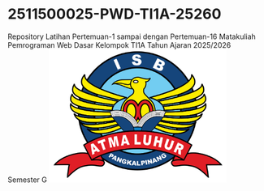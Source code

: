 # 2511500025-PWD-TI1A-25260
Repository Latihan Pertemuan-1 sampai dengan Pertemuan-16 Matakuliah Pemrograman Web Dasar Kelompok TI1A Tahun Ajaran 2025/2026 Semester G
<img src="logoisbal.png" alt="Logo Insitut Sains dan Bisnis Atma Luhur" width="350">
